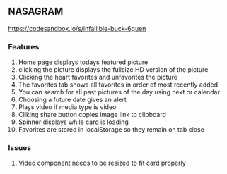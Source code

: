 ## NASAGRAM

https://codesandbox.io/s/infallible-buck-6guen

### Features

1. Home page displays todays featured picture
2. clicking the picture displays the fullsize HD version of the picture
3. Clicking the heart favorites and unfavorites the picture
4. The favorites tab shows all favorites in order of most recently added
5. You can search for all past pictures of the day using next or calendar
6. Choosing a future date gives an alert
7. Plays video if media type is video
8. Cliking share button copies image link to clipboard
9. Spinner displays while card is loading
10. Favorites are stored in localStorage so they remain on tab close

### Issues

1. Video component needs to be resized to fit card properly
